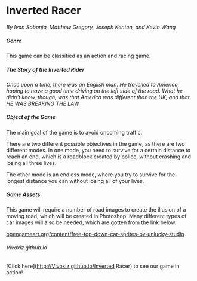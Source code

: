 Inverted Racer
==============

*By Ivan Sobonja, Matthew Gregory, Joseph Kenton, and Kevin Wang*  

##### Genre

This game can be classified as an action and racing game.

##### The Story of the Inverted Rider 

*Once upon a time, there was an English man. He travelled to America, hoping to have a good time driving on the left side of the road. What he didn't know, though, was that America was different than the UK, and that HE WAS BREAKING THE LAW.*

##### Object of the Game

The main goal of the game is to avoid oncoming traffic.

There are two different possible objectives in the game, as there are two different modes. In one mode, you need to survive for a certain distance to reach an end, which is a roadblock created by police, without crashing and losing all three lives. 

The other mode is an endless mode, where you try to survive for the longest distance you can without losing all of your lives.

##### Game Assets

This game will require a number of road images to create the illusion of a moving road, which will be created in Photoshop. Many different types of car images will also be needed, which are gotten from the link below.  

[opengameart.org/content/free-top-down-car-sprites-by-unlucky-studio](opengameart.org/content/free-top-down-car-sprites-by-unlucky-studio "Top Down Car Sprites")

###### Vivoxiz.github.io
[Click here](http://Vivoxiz.github.io/Inverted Racer) to see our game in action!


